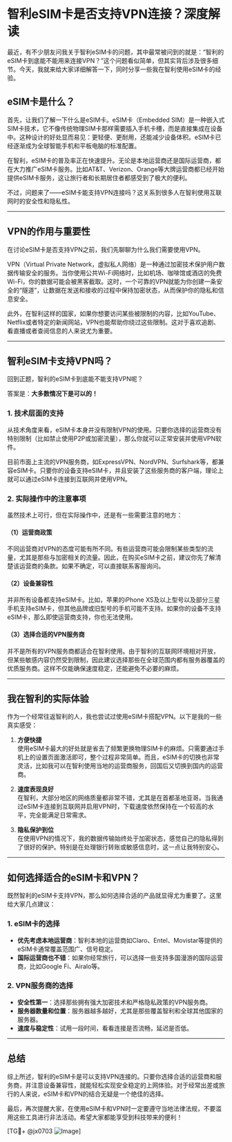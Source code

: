 # 智利eSIM卡是否支持VPN连接？深度解读

最近，有不少朋友问我关于智利eSIM卡的问题，其中最常被问到的就是：“智利的eSIM卡到底能不能用来连接VPN？”这个问题看似简单，但其实背后涉及很多细节。今天，我就来给大家详细解答一下，同时分享一些我在智利使用eSIM卡的经验。

## eSIM卡是什么？

首先，让我们了解一下什么是eSIM卡。eSIM卡（Embedded SIM）是一种嵌入式SIM卡技术，它不像传统物理SIM卡那样需要插入手机卡槽，而是直接集成在设备中。这种设计的好处显而易见：更轻便、更耐用，还能减少设备体积。eSIM卡已经逐渐成为全球智能手机和平板电脑的标准配置。

在智利，eSIM卡的普及率正在快速提升。无论是本地运营商还是国际运营商，都在大力推广eSIM卡服务。比如AT&T、Verizon、Orange等大牌运营商都已经开始提供eSIM卡服务，这让旅行者和长期居住者都感受到了极大的便利。

不过，问题来了——eSIM卡能支持VPN连接吗？这关系到很多人在智利使用互联网时的安全性和隐私性。

---

## VPN的作用与重要性

在讨论eSIM卡是否支持VPN之前，我们先聊聊为什么我们需要使用VPN。

VPN（Virtual Private Network，虚拟私人网络）是一种通过加密技术保护用户数据传输安全的服务。当你使用公共Wi-Fi网络时，比如机场、咖啡馆或酒店的免费Wi-Fi，你的数据可能会被黑客截取。这时，一个可靠的VPN就能为你创建一条安全的“隧道”，让数据在发送和接收的过程中保持加密状态，从而保护你的隐私和信息安全。

此外，在智利这样的国家，如果你想要访问某些被限制的内容，比如YouTube、Netflix或者特定的新闻网站，VPN也能帮助你绕过这些限制。这对于喜欢追剧、看直播或者查阅信息的人来说尤为重要。

---

## 智利eSIM卡支持VPN吗？

回到正题，智利的eSIM卡到底能不能支持VPN呢？

答案是：**大多数情况下是可以的！**

### 1. 技术层面的支持
从技术角度来看，eSIM卡本身并没有限制VPN的使用。只要你选择的运营商没有特别限制（比如禁止使用P2P或加密流量），那么你就可以正常安装并使用VPN软件。

目前市面上主流的VPN服务商，如ExpressVPN、NordVPN、Surfshark等，都兼容eSIM卡。只要你的设备支持eSIM卡，并且安装了这些服务商的客户端，理论上就可以通过eSIM卡连接到互联网并使用VPN。

### 2. 实际操作中的注意事项
虽然技术上可行，但在实际操作中，还是有一些需要注意的地方：

#### （1）运营商政策
不同运营商对VPN的态度可能有所不同。有些运营商可能会限制某些类型的流量，尤其是那些与加密相关的流量。因此，在购买eSIM卡之前，建议你先了解清楚该运营商的条款。如果不确定，可以直接联系客服询问。

#### （2）设备兼容性
并非所有设备都支持eSIM卡。比如，苹果的iPhone XS及以上型号以及部分三星手机支持eSIM卡，但其他品牌或旧型号的手机可能不支持。如果你的设备不支持eSIM卡，那么即使运营商支持，你也无法使用。

#### （3）选择合适的VPN服务商
并不是所有的VPN服务商都适合在智利使用。由于智利的互联网环境相对开放，但某些敏感内容仍然受到限制，因此建议选择那些在全球范围内都有服务器覆盖的优质服务商。这样不仅能确保速度稳定，还能避免不必要的麻烦。

---

## 我在智利的实际体验

作为一个经常往返智利的人，我也尝试过使用eSIM卡搭配VPN。以下是我的一些真实感受：

1. **方便快捷**  
   使用eSIM卡最大的好处就是省去了频繁更换物理SIM卡的麻烦。只需要通过手机上的设置页面激活即可，整个过程非常简单。而且，eSIM卡的切换也非常灵活，比如我可以在智利使用当地的运营商服务，回国后又切换到国内的运营商。

2. **速度表现良好**  
   在智利，大部分地区的网络质量都非常不错，尤其是在首都圣地亚哥。当我通过eSIM卡连接到互联网并启用VPN时，下载速度依然保持在一个较高的水平，完全能满足日常需求。

3. **隐私保护到位**  
   在使用VPN的情况下，我的数据传输始终处于加密状态，感觉自己的隐私得到了很好的保护。特别是在处理银行转账或敏感信息时，这一点让我特别安心。

---

## 如何选择适合的eSIM卡和VPN？

既然智利的eSIM卡支持VPN，那么如何选择合适的产品就显得尤为重要了。这里给大家几点建议：

### 1. eSIM卡的选择
- **优先考虑本地运营商**：智利本地的运营商如Claro、Entel、Movistar等提供的eSIM卡通常覆盖范围广、信号稳定。
- **国际运营商也不错**：如果你经常旅行，可以选择一些支持多国漫游的国际运营商，比如Google Fi、Airalo等。

### 2. VPN服务商的选择
- **安全性第一**：选择那些拥有强大加密技术和严格隐私政策的VPN服务商。
- **服务器数量和位置**：服务器越多越好，尤其是那些覆盖智利和全球其他国家的服务器。
- **速度与稳定性**：试用一段时间，看看连接是否流畅，延迟是否低。

---

## 总结

综上所述，智利的eSIM卡是可以支持VPN连接的。只要你选择合适的运营商和服务商，并注意设备兼容性，就能轻松实现安全稳定的上网体验。对于经常出差或旅行的人来说，eSIM卡和VPN的结合无疑是一个绝佳的选择。

最后，再次提醒大家，在使用eSIM卡和VPN时一定要遵守当地法律法规，不要滥用这些工具进行非法活动。希望大家都能享受到科技带来的便利！

[TG💪+ @jx0703 ![Image](https://github.com/user-attachments/assets/dbca1d08-cadb-493c-b0ec-ad6f7a83f270)]